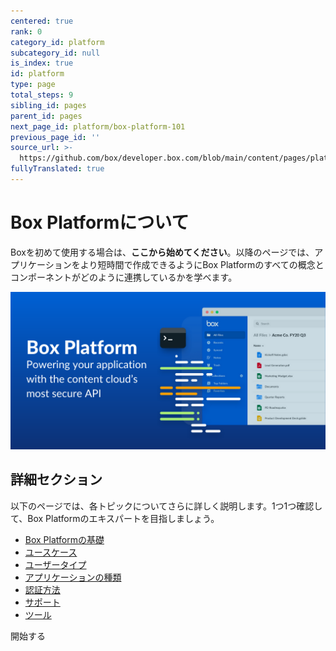 ```yaml
---
centered: true
rank: 0
category_id: platform
subcategory_id: null
is_index: true
id: platform
type: page
total_steps: 9
sibling_id: pages
parent_id: pages
next_page_id: platform/box-platform-101
previous_page_id: ''
source_url: >-
  https://github.com/box/developer.box.com/blob/main/content/pages/platform/index.md
fullyTranslated: true
---
```

# Box Platformについて

Boxを初めて使用する場合は、**ここから始めてください**。以降のページでは、アプリケーションをより短時間で作成できるようにBox Platformのすべての概念とコンポーネントがどのように連携しているかを学べます。

<!-- To kick off your learning journey, checkout this video for an overview on everything Box Platform. -->

<ImageFrame center>

![学習する](images/header.png)

</ImageFrame>

<!-- REPLACE ABOVE IMAGE WITH VIDEO -->

## 詳細セクション

以下のページでは、各トピックについてさらに詳しく説明します。1つ1つ確認して、Box Platformのエキスパートを目指しましょう。

* [Box Platformの基礎][platform101]
* [ユースケース][usecases]
* [ユーザータイプ][usertypes]
* [アプリケーションの種類][apptypes]
* [認証方法][authtypes]
* [サポート][support]
* [ツール][tools]

<Next>

開始する

</Next>

[platform101]: page://platform/box-platform-101

[usecases]: page://platform/use-cases

[usertypes]: page://platform/user-types

[apptypes]: page://platform/application-types

[authtypes]: page://platform/authentication-methods

[support]: page://platform/support

[tools]: page://platform/tools